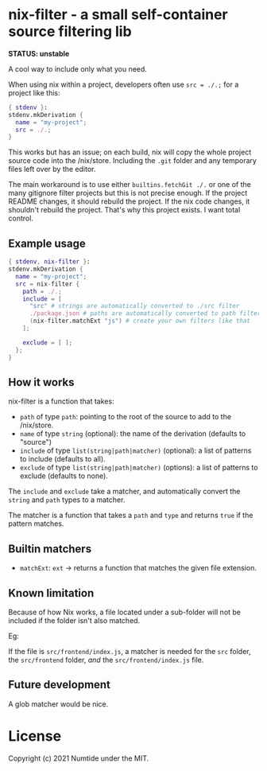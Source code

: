 # nix-filter - a small self-container source filtering lib

**STATUS: unstable**

A cool way to include only what you need.

When using nix within a project, developers often use `src = ./.;` for a
project like this:

```nix
{ stdenv }:
stdenv.mkDerivation {
  name = "my-project";
  src = ./.;
}
```

This works but has an issue; on each build, nix will copy the whole project
source code into the /nix/store. Including the `.git` folder and any temporary
files left over by the editor.

The main workaround is to use either `builtins.fetchGit ./.` or one of the
many gitignore filter projects but this is not precise enough. If the
project README changes, it should rebuild the project. If the nix code
changes, it shouldn't rebuild the project. That's why this project exists. I
want total control.

## Example usage

```nix
{ stdenv, nix-filter }:
stdenv.mkDerivation {
  name = "my-project";
  src = nix-filter {
    path = ./.;
    include = [
      "src" # strings are automatically converted to ./src filter
      ./package.json # paths are automatically converted to path filters
      (nix-filter.matchExt "js") # create your own filters like that
    ];

    exclude = [ ];
  };
}
```

## How it works

nix-filter is a function that takes:
* `path` of type `path`: pointing to the root of the source to add to the
    /nix/store.
* `name` of type `string` (optional): the name of the derivation (defaults to
    "source")
* `include` of type `list(string|path|matcher)` (optional): a list of patterns to
    include (defaults to all).
* `exclude` of type `list(string|path|matcher)` (options): a list of patterns to
    exclude (defaults to none).

The `include` and `exclude` take a matcher, and automatically convert the `string`
and `path` types to a matcher.

The matcher is a function that takes a `path` and `type` and returns `true` if
the pattern matches.

## Builtin matchers

* `matchExt`: `ext` -> returns a function that matches the given file extension.

## Known limitation

Because of how Nix works, a file located under a sub-folder will not be
included if the folder isn't also matched.

Eg:

If the file is `src/frontend/index.js`, a matcher is needed for the `src`
folder, the `src/frontend` folder, *and* the `src/frontend/index.js` file.

## Future development

A glob matcher would be nice.

# License

Copyright (c) 2021 Numtide under the MIT.
